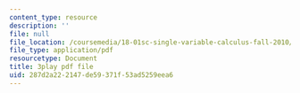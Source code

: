 ```yaml
---
content_type: resource
description: ''
file: null
file_location: /coursemedia/18-01sc-single-variable-calculus-fall-2010/287d2a222147de59371f53ad5259eea6_Fj7pbLwbSmU.pdf
file_type: application/pdf
resourcetype: Document
title: 3play pdf file
uid: 287d2a22-2147-de59-371f-53ad5259eea6
---
```

